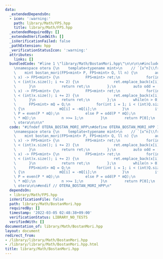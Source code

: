 ```yaml
---
data:
  _extendedDependsOn:
  - icon: ':warning:'
    path: library/Math/FPS.hpp
    title: library/Math/FPS.hpp
  _extendedRequiredBy: []
  _extendedVerifiedWith: []
  _isVerificationFailed: false
  _pathExtension: hpp
  _verificationStatusIcon: ':warning:'
  attributes:
    links: []
  bundledCode: "#line 1 \"library/Math/BostanMori.hpp\"\n\n\n\n#include<library/Math/FPS.hpp>\n\
    \nnamespace otera {\n    template<typename mint>\n    // `[x^n]\\frac{P(x)}{Q(x)}`\n\
    \    mint bostan_mori(FPS<mint> P, FPS<mint> Q, ll n) {\n        auto even = [&](FPS<mint>\
    \ x) -> FPS<mint> {\n            FPS<mint> ret;\n            for(int i = 0; i\
    \ < (int)x.size(); i += 2) {\n                ret.emplace_back(x[i]);\n      \
    \      }\n            return ret;\n        };\n        auto odd = [&](FPS<mint>\
    \ x) -> FPS<mint> {\n            FPS<mint> ret;\n            for(int i = 1; i\
    \ < (int)x.size(); i += 2) {\n                ret.emplace_back(x[i]);\n      \
    \      }\n            return ret;\n        };\n        while(n > 0) {\n      \
    \      FPS<mint> mQ = Q;\n            for(int i = 1; i < (int)Q.size(); i += 2)\
    \ {\n                mQ[i] = -mQ[i];\n            }\n            if(n % 2 == 0)\
    \ P = even(P * mQ);\n            else P = odd(P * mQ);\n            Q = even(Q\
    \ * mQ);\n            n >>= 1;\n        }\n        return P[0];\n    }\n} // namesapce\
    \ otera\n\n\n"
  code: "#ifndef OTERA_BOSTAN_MORI_HPP\n#define OTERA_BOSTAN_MORI_HPP 1\n\n#include<library/Math/FPS.hpp>\n\
    \nnamespace otera {\n    template<typename mint>\n    // `[x^n]\\frac{P(x)}{Q(x)}`\n\
    \    mint bostan_mori(FPS<mint> P, FPS<mint> Q, ll n) {\n        auto even = [&](FPS<mint>\
    \ x) -> FPS<mint> {\n            FPS<mint> ret;\n            for(int i = 0; i\
    \ < (int)x.size(); i += 2) {\n                ret.emplace_back(x[i]);\n      \
    \      }\n            return ret;\n        };\n        auto odd = [&](FPS<mint>\
    \ x) -> FPS<mint> {\n            FPS<mint> ret;\n            for(int i = 1; i\
    \ < (int)x.size(); i += 2) {\n                ret.emplace_back(x[i]);\n      \
    \      }\n            return ret;\n        };\n        while(n > 0) {\n      \
    \      FPS<mint> mQ = Q;\n            for(int i = 1; i < (int)Q.size(); i += 2)\
    \ {\n                mQ[i] = -mQ[i];\n            }\n            if(n % 2 == 0)\
    \ P = even(P * mQ);\n            else P = odd(P * mQ);\n            Q = even(Q\
    \ * mQ);\n            n >>= 1;\n        }\n        return P[0];\n    }\n} // namesapce\
    \ otera\n\n#endif // OTERA_BOSTAN_MORI_HPP\n"
  dependsOn:
  - library/Math/FPS.hpp
  isVerificationFile: false
  path: library/Math/BostanMori.hpp
  requiredBy: []
  timestamp: '2022-03-05 02:48:38+09:00'
  verificationStatus: LIBRARY_NO_TESTS
  verifiedWith: []
documentation_of: library/Math/BostanMori.hpp
layout: document
redirect_from:
- /library/library/Math/BostanMori.hpp
- /library/library/Math/BostanMori.hpp.html
title: library/Math/BostanMori.hpp
---
```

